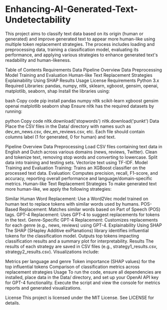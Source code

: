 # Enhancing-AI-Generated-Text-Undetectability

This project aims to classify text data based on its origin (human or generated) and improve generated text to appear more human-like using multiple token replacement strategies. The process includes loading and preprocessing data, training a classification model, evaluating its performance, and applying various strategies to enhance generated text's readability and human-likeness.

Table of Contents
Requirements
Data
Pipeline Overview
Data Preprocessing
Model Training and Evaluation
Human-like Text Replacement Strategies
Explainability Using SHAP
Results
Usage
License
Requirements
Python 3.x
Required Libraries: pandas, numpy, nltk, sklearn, xgboost, gensim, openai, matplotlib, seaborn, shap
Install the libraries using:

bash
Copy code
pip install pandas numpy nltk scikit-learn xgboost gensim openai matplotlib seaborn shap
Ensure nltk has the required datasets by running:

python
Copy code
nltk.download('stopwords')
nltk.download('punkt')
Data
Place the CSV files in the Data/ directory with names such as dev_en_news.csv, dev_en_reviews.csv, etc. Each file should contain columns label (1 for generated, 0 for human) and text.

Pipeline Overview
Data Preprocessing
Load CSV files containing text data in English and Dutch across various domains (news, reviews, Twitter).
Clean and tokenize text, removing stop words and converting to lowercase.
Split data into training and testing sets.
Vectorize text using TF-IDF.
Model Training and Evaluation
Training: Trains an XGBoost classifier on the processed text data.
Evaluation: Computes precision, recall, F1-score, and accuracy, reporting overall performance and language/domain-specific metrics.
Human-like Text Replacement Strategies
To make generated text more human-like, we apply the following strategies:

Similar Human Word Replacement: Use a Word2Vec model trained on human text to replace tokens with similar words used by humans.
POS-Based Replacement: Matches similar words based on Part of Speech (POS) tags.
GPT-4 Replacement: Uses GPT-4 to suggest replacements for tokens in the text.
Genre-Specific GPT-4 Replacement: Customizes replacements for each genre (e.g., news, reviews) using GPT-4.
Explainability Using SHAP
The SHAP (SHapley Additive exPlanations) library identifies influential tokens for the classification model.
Outputs top tokens impacting classification results and a summary plot for interpretability.
Results
The results of each strategy are saved in CSV files (e.g., strategy1_results.csv, strategy2_results.csv). Visualizations include:

Metrics per language and genre
Token importance (SHAP values) for the top influential tokens
Comparison of classification metrics across replacement strategies
Usage
To run the code, ensure all dependencies are installed, place data in the Data/ directory, and set up your OpenAI API key for GPT-4 functionality. Execute the script and view the console for metrics reports and generated visualizations.

License
This project is licensed under the MIT License. See LICENSE for details.

